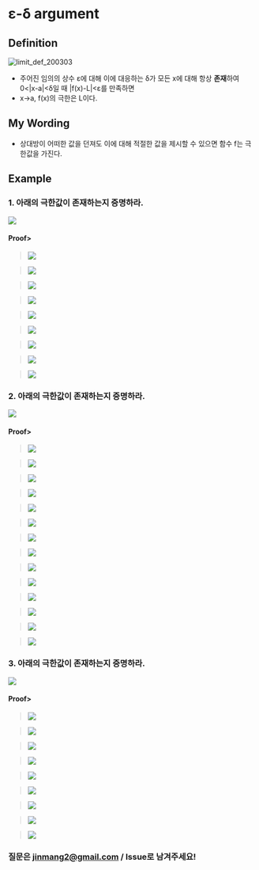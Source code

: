 # ε-δ argument
## Definition
![limit_def_200303](https://user-images.githubusercontent.com/37775784/75778873-f92cd380-5d9b-11ea-8278-e2c19e6c1867.PNG)
- 주어진 임의의 상수 ε에 대해 이에 대응하는 δ가 모든 x에 대해 항상 **존재**하여 0<|x-a|<δ일 때 |f(x)-L|<ε를 만족하면
- x->a, f(x)의 극한은 L이다.
## My Wording
- 상대방이 어떠한 값을 던져도 이에 대해 적절한 값을 제시할 수 있으면 함수 f는 극한값을 가진다.

## Example
### 1. 아래의 극한값이 존재하는지 증명하라.
<img src="https://latex.codecogs.com/svg.latex?\Large&space;\lim_{x\to3}(4x-5)=7"/>

#### Proof>
><img src="https://latex.codecogs.com/svg.latex?\Large&space;For\;given\;\epsilon>0,"/>

><img src="https://latex.codecogs.com/svg.latex?\Large&space;By\;problem,\;a=3,\;f(x)=4x-5,\;L=7"/>

><img src="https://latex.codecogs.com/svg.latex?\Large&space;(W.T.S:\;\exists\;\delta\;s.t.\;0<|x-3|<\delta\Rightarrow|(4x-5)-7|<\epsilon)"/>

><img src="https://latex.codecogs.com/svg.latex?\Large&space;By\;above,\;|(4x-5)-7|=|4x-12|=4|x-3|\cdots(1)"/>

><img src="https://latex.codecogs.com/svg.latex?\Large&space;Take\;\delta=\frac{\epsilon}{4}"/>

><img src="https://latex.codecogs.com/svg.latex?\Large&space;if\;0<|x-3|<\delta=\frac{\epsilon}{4},"/>

><img src="https://latex.codecogs.com/svg.latex?\Large&space;Then\;4|x-3|<\epsilon"/>

><img src="https://latex.codecogs.com/svg.latex?\Large&space;By\;(1),\;|f(x)-7|<\epsilon"/>

><img src="https://latex.codecogs.com/svg.latex?\Large&space;Hence,\;\lim_{x\to3}4x-5=7"/>

### 2. 아래의 극한값이 존재하는지 증명하라.
<img src="https://latex.codecogs.com/svg.latex?\Large&space;\lim_{x\to3}x^2=9"/>

#### Proof>
><img src="https://latex.codecogs.com/svg.latex?\Large&space;Given\,\epsilon>0,\;a=3,\;f(x)=x^2,\;L=9"/>

><img src="https://latex.codecogs.com/svg.latex?\Large&space;(W.T.S:\;\;\exists\;\delta\;s.t.\;0<|x-3|<\delta\Rightarrow|x^2-9|<\epsilon)"/>

><img src="https://latex.codecogs.com/svg.latex?\Large&space;By\;above,\;|x^2-9|=|x-3||x+3|=|x-3||x-3+6|"/>

><img src="https://latex.codecogs.com/svg.latex?\Large&space;By\;Triangle\;Inequality,\;|x^2-9|\leq|x-3|(|x-3|+6)"/>

><img src="https://latex.codecogs.com/svg.latex?\Large&space;Take\;\delta=min(\frac{\epsilon}{7},\;1)."/>

><img src="https://latex.codecogs.com/svg.latex?\Large&space;Then\;\delta\leq1."/>

><img src="https://latex.codecogs.com/svg.latex?\Large&space;By\;condition,\;0<|x-3|<\delta\leq1"/>

><img src="https://latex.codecogs.com/svg.latex?\Large&space;\Rightarrow\;|x-3|+6\leq7"/>

><img src="https://latex.codecogs.com/svg.latex?\Large&space;So,\;|x^2-9|\leq|x-3||x-3+6|\leq|x-3|\cdot7<\epsilon"/>

><img src="https://latex.codecogs.com/svg.latex?\Large&space;(\because\;Suppose\;\epsilon\geq7,\;then\;\delta=1."/>

><img src="https://latex.codecogs.com/svg.latex?\Large&space;(\quad\Rightarrow|x^2-9|\leq1\cdot7<\epsilon"/>

><img src="https://latex.codecogs.com/svg.latex?\Large&space;({\quad}Else\;\epsilon<7,\;then\;\delta=\frac{\epsilon}{7}."/>

><img src="https://latex.codecogs.com/svg.latex?\Large&space;(\quad\Rightarrow|x^2-9|<\frac{\epsilon}{7}\cdot7=\epsilon\quad)"/>

><img src="https://latex.codecogs.com/svg.latex?\Large&space;Hence,\;\lim_{x\to3}x^2=9"/>

### 3. 아래의 극한값이 존재하는지 증명하라.
<img src="https://latex.codecogs.com/svg.latex?\Large&space;\lim_{t\to0}H(t)=L,{\qquad}where\;H(t)={\begin{cases}0\quad(t<0)\\1\quad(t\geq0)\\\end{cases}}"/>

#### Proof>

><img src="https://latex.codecogs.com/svg.latex?\Large&space;Suppose\;\forall\epsilon>0,\;\exists\;\delta>0\;such\;that\;\forall{t}>0,\;0<|t-0|<\delta"/>

><img src="https://latex.codecogs.com/svg.latex?\Large&space;\Rightarrow|H(x)-L|<\epsilon"/>

><img src="https://latex.codecogs.com/svg.latex?\Large&space;This\;means\;that\;L\;exist."/>

><img src="https://latex.codecogs.com/svg.latex?\Large&space;For\;a\;particular\;\epsilon=\frac{1}{2},\;|H(t)-L|<\frac{1}{2}"/>

><img src="https://latex.codecogs.com/svg.latex?\Large&space;\Rightarrow|L|<\frac{1}{2}\wedge|1-L|<\frac{1}{2}"/>

><img src="https://latex.codecogs.com/svg.latex?\Large&space;By\;Triangle\;Inequality,"/>

><img src="https://latex.codecogs.com/svg.latex?\Large&space;1=|1-L+L|\leq|1-L|+|L|<\frac{1}{2}+\frac{1}{2}=1"/>

><img src="https://latex.codecogs.com/svg.latex?\Large&space;\Rightarrow\Leftarrow\;Contradiction!!\quad1<1"/>

><img src="https://latex.codecogs.com/svg.latex?\Large&space;Hence,\;\lim_{t\to0}H(t)\;doesn't\;exist."/>

### 질문은 jinmang2@gmail.com / Issue로 남겨주세요!
